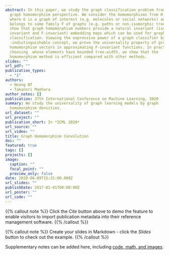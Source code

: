 ```yaml
---
abstract: In this paper, we study the graph classification problem from the
  graph homomorphism perspective. We consider the homomorphisms from H to G,
  where G is a graph of interest (e.g. molecules or social networks) and H
  belongs to some family F of graphs (e.g. paths or non-isomorphic trees). We
  show that graph homomorphism numbers provide a natural invariant (isomorphism
  invariant and F-invariant) embedding maps which can be used for graph
  classification. Viewing the expressive power of a graph classifier by the
  -indistinguishable concept, we prove the universality property of graph
  homomorphism vectors in approximating F-invariant functions. In practice, by
  choosing  whose elements have bounded tree-width, we show that the
  homomorphism method is efficient compared with other methods.
slides: ""
url_pdf: ""
publication_types:
  - "1"
authors:
  - Hoang NT
  - Takanori Maehara
author_notes: []
publication: 37th International Conference on Machine Learning, 2020
summary: We study the universality of graph learning models by graph
  homomorphism densities.
url_dataset: ""
url_project: ""
publication_short: In *ICML 2020*
url_source: ""
url_video: ""
title: Graph Homomorphism Convolution
doi: ""
featured: true
tags: []
projects: []
image:
  caption: ""
  focal_point: ""
  preview_only: false
date: 2020-06-09T15:31:00.000Z
url_slides: ""
publishDate: 2017-01-01T00:00:00Z
url_poster: ""
url_code: ""
---
```


{{% callout note %}}
Click the *Cite* button above to demo the feature to enable visitors to import publication metadata into their reference management software.
{{% /callout %}}

{{% callout note %}}
Create your slides in Markdown - click the *Slides* button to check out the example.
{{% /callout %}}

Supplementary notes can be added here, including [code, math, and images](https://wowchemy.com/docs/writing-markdown-latex/).

